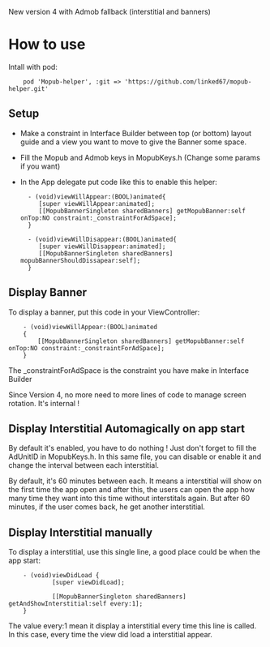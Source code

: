 New version 4 with Admob fallback (interstitial and banners)

How to use
==========

Intall with pod:

        pod 'Mopub-helper', :git => 'https://github.com/linked67/mopub-helper.git'

Setup
-----

* Make a constraint in Interface Builder between top (or bottom) layout guide and a view you want to move to give the Banner some space.

* Fill the Mopub and Admob keys in MopubKeys.h (Change some params if you want)

* In the App delegate put code like this to enable this helper:


        - (void)viewWillAppear:(BOOL)animated{
           [super viewWillAppear:animated];
           [[MopubBannerSingleton sharedBanners] getMopubBanner:self onTop:NO constraint:_constraintForAdSpace];
        }

        - (void)viewWillDisappear:(BOOL)animated{
           [super viewWillDisappear:animated];
           [[MopubBannerSingleton sharedBanners] mopubBannerShouldDissapear:self];
        }


Display Banner
--------------

To display a banner, put this code in your ViewController:

        - (void)viewWillAppear:(BOOL)animated 
        {
            [[MopubBannerSingleton sharedBanners] getMopubBanner:self onTop:NO constraint:_constraintForAdSpace];
        }

     
The _constraintForAdSpace is the constraint you have make in Interface Builder

Since Version 4, no more need to more lines of code to manage screen rotation. It's internal !


Display Interstitial Automagically on app start
-----------------------------------------------

By default it's enabled, you have to do nothing ! Just don't forget to fill the AdUnitID in MopubKeys.h.
In this same file, you can disable or enable it and change the interval between each interstitial.

By default, it's 60 minutes between each. It means a interstitial will show on the first time the app open and after this, the users can open the app how many time they want into this time without interstitals again.
But after 60 minutes, if the user comes back, he get another interstitial.

Display Interstitial manually
-----------------------------

To display a interstitial, use this single line, a good place could be when the app start:

        - (void)viewDidLoad {
                [super viewDidLoad];
                
                [[MopubBannerSingleton sharedBanners] getAndShowInterstitial:self every:1];
        }

The value every:1 mean it display a interstitial every time this line is called. In this case, every time the view did load a interstitial appear.


